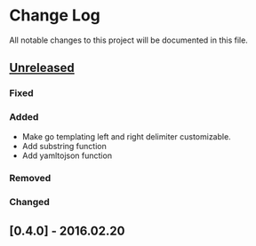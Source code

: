 # Change Log
All notable changes to this project will be documented in this file.

## [Unreleased][unreleased]
### Fixed

### Added
- Make go templating left and right delimiter customizable.
- Add substring function
- Add yamltojson function

### Removed

### Changed

## [0.4.0] - 2016.02.20

[unreleased]: https://github.com/gliderlabs/glidergun/compare/v0.1.0...HEAD
